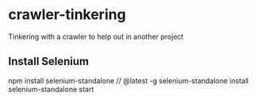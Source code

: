 # crawler-tinkering
Tinkering with a crawler to help out in another project

## Install Selenium
npm install selenium-standalone // @latest -g
selenium-standalone install
selenium-standalone start


